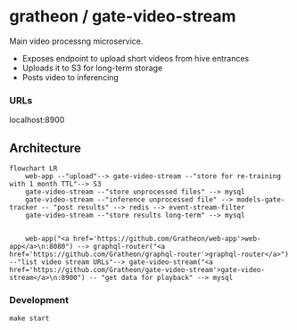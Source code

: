 # gratheon / gate-video-stream
Main video processng microservice.

- Exposes endpoint to upload short videos from hive entrances
- Uploads it to S3 for long-term storage
- Posts video to inferencing

### URLs
localhost:8900

## Architecture

```mermaid
flowchart LR
	web-app --"upload"--> gate-video-stream --"store for re-training with 1 month TTL"--> S3
	gate-video-stream --"store unprocessed files" --> mysql
 	gate-video-stream --"inference unprocessed file" --> models-gate-tracker -- "post results" --> redis --> event-stream-filter
	gate-video-stream --"store results long-term" --> mysql
        

    web-app("<a href='https://github.com/Gratheon/web-app'>web-app</a>\n:8080") --> graphql-router("<a href='https://github.com/Gratheon/graphql-router'>graphql-router</a>") --"list video stream URLs"--> gate-video-stream("<a href='https://github.com/Gratheon/gate-video-stream'>gate-video-stream</a>\n:8900") -- "get data for playback" --> mysql

```

### Development
```
make start
```
